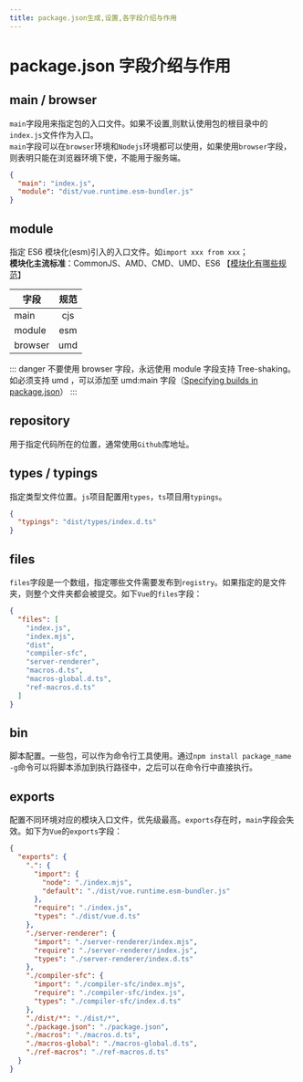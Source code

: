 ```yaml
---
title: package.json生成,设置,各字段介绍与作用
---
```


# package.json 字段介绍与作用

## main / browser

`main`字段用来指定包的入口文件。如果不设置,则默认使用包的根目录中的`index.js`文件作为入口。  
`main`字段可以在`browser`环境和`Nodejs`环境都可以使用，如果使用`browser`字段，则表明只能在浏览器环境下使，不能用于服务端。

```json
{
  "main": "index.js",
  "module": "dist/vue.runtime.esm-bundler.js"
}
```

## module

指定 ES6 模块化(esm)引入的入口文件。如`import xxx from xxx`；  
**模块化主流标准**：CommonJS、AMD、CMD、UMD、ES6 【[模块化有哪些规范](/core/javascript/#模块化及规范)】

| 字段    | 规范 |
| ------- | :--: |
| main    | cjs  |
| module  | esm  |
| browser | umd  |

::: danger
不要使用 browser 字段，永远使用 module 字段支持 Tree-shaking。如必须支持 umd ，可以添加至 umd:main 字段（[Specifying builds in package.json](https://github.com/developit/microbundle#specifying-builds-in-packagejson)）
:::

## repository

用于指定代码所在的位置，通常使用`Github`库地址。

## types / typings

指定类型文件位置。`js`项目配置用`types`，`ts`项目用`typings`。

```json
{
  "typings": "dist/types/index.d.ts"
}
```

## files

`files`字段是一个数组，指定哪些文件需要发布到`registry`。如果指定的是文件夹，则整个文件夹都会被提交。如下`Vue`的`files`字段：

```json
{
  "files": [
    "index.js",
    "index.mjs",
    "dist",
    "compiler-sfc",
    "server-renderer",
    "macros.d.ts",
    "macros-global.d.ts",
    "ref-macros.d.ts"
  ]
}
```

## bin

脚本配置。一些包，可以作为命令行工具使用。通过`npm install package_name -g`命令可以将脚本添加到执行路径中，之后可以在命令行中直接执行。

## exports

配置不同环境对应的模块入口文件，优先级最高。`exports`存在时，`main`字段会失效。如下为`Vue`的`exports`字段：

```json
{
  "exports": {
    ".": {
      "import": {
        "node": "./index.mjs",
        "default": "./dist/vue.runtime.esm-bundler.js"
      },
      "require": "./index.js",
      "types": "./dist/vue.d.ts"
    },
    "./server-renderer": {
      "import": "./server-renderer/index.mjs",
      "require": "./server-renderer/index.js",
      "types": "./server-renderer/index.d.ts"
    },
    "./compiler-sfc": {
      "import": "./compiler-sfc/index.mjs",
      "require": "./compiler-sfc/index.js",
      "types": "./compiler-sfc/index.d.ts"
    },
    "./dist/*": "./dist/*",
    "./package.json": "./package.json",
    "./macros": "./macros.d.ts",
    "./macros-global": "./macros-global.d.ts",
    "./ref-macros": "./ref-macros.d.ts"
  }
}
```
